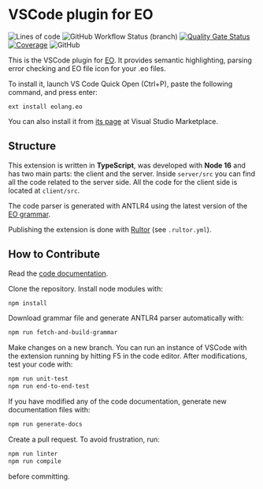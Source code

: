 # VSCode plugin for EO

![Lines of code](https://img.shields.io/tokei/lines/github/objectionary/eo-vscode)
![GitHub Workflow Status (branch)](https://img.shields.io/github/workflow/status/objectionary/eo-vscode/Build/master)
[![Quality Gate Status](https://sonarcloud.io/api/project_badges/measure?project=EOLangVSCode_eo-vscode&metric=alert_status)](https://sonarcloud.io/summary/new_code?id=EOLangVSCode_eo-vscode)
[![Coverage](https://sonarcloud.io/api/project_badges/measure?project=EOLangVSCode_eo-vscode&metric=coverage)](https://sonarcloud.io/summary/new_code?id=EOLangVSCode_eo-vscode)
![GitHub](https://img.shields.io/github/license/objectionary/eo-vscode)

This is the VSCode plugin for [EO](https://github.com/objectionary/eo).
It provides semantic highlighting, parsing error checking and EO file icon
for your .eo files.

To install it, launch VS Code Quick Open (Ctrl+P), paste the following
command, and press enter:

```
ext install eolang.eo
```

You can also install it from [its page](https://marketplace.visualstudio.com/items?itemName=eolang.eo)
at Visual Studio Marketplace.

## Structure

This extension is written in **TypeScript**, was developed with **Node 16**
and has two main parts: the client and the server. Inside `server/src` you
can find all the code related to the server side. All the code for the client
side is located at `client/src`.

The code parser is generated with ANTLR4 using the latest version of the
[EO grammar](https://raw.githubusercontent.com/objectionary/eo/refs/tags/0.58.6/eo-parser/src/main/antlr4/org/eolang/parser/Eo.g4).

Publishing the extension is done with [Rultor](https://github.com/yegor256/rultor)
(see `.rultor.yml`).

## How to Contribute

Read the [code documentation](https://www.objectionary.com/eo-vscode/).

Clone the repository. Install node modules with:

```bash
npm install
```

Download grammar file and generate ANTLR4 parser automatically with:

```bash
npm run fetch-and-build-grammar
```

Make changes on a new branch. You can run an instance of VSCode with the
extension running by hitting F5 in the code editor. After modifications,
test your code with:

```bash
npm run unit-test
npm run end-to-end-test
```

If you have modified any of the code documentation, generate new
documentation files with:

```bash
npm run generate-docs
```

Create a pull request. To avoid frustration, run:

```bash
npm run linter
npm run compile
```

before committing.
